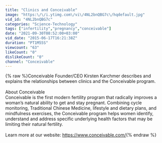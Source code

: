 ```yaml
---
title: "Clinics and Conceivable"
image: "https:\/\/i.ytimg.com\/vi\/4NL2bnQBG7c\/hqdefault.jpg"
vid_id: "4NL2bnQBG7c"
categories: "Science-Technology"
tags: ["infertility","pregnancy","conceivable"]
date: "2021-09-30T08:52:00+03:00"
vid_date: "2015-06-17T16:21:38Z"
duration: "PT1M55S"
viewcount: "63"
likeCount: "0"
dislikeCount: "0"
channel: "Conceivable"
---
```

{% raw %}Conceivable Founder/CEO Kirsten Karchmer describes and explains the relationships between clinics and the Conceivable program. <br /><br />About Conceivable<br />Conceivable is the first modern fertility program that radically improves a woman’s natural ability to get and stay pregnant. Combining cycle monitoring, Traditional Chinese Medicine, lifestyle and dietary plans, and mindfulness exercises, the Conceivable program helps women identify, understand and address specific underlying health factors that may be limiting their natural fertility.<br /><br />Learn more at our website: <a rel="nofollow" target="blank" href="https://www.conceivable.com/">https://www.conceivable.com/</a>{% endraw %}
